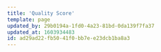 ```yaml
---
title: 'Quality Score'
template: page
updated_by: 29b0194a-1fd0-4a23-81bd-0da139f7fa37
updated_at: 1603934483
id: ad29ad22-fb50-41f0-bb7e-e23dcb1ba8a3
---
```


